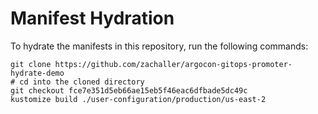 # Manifest Hydration

To hydrate the manifests in this repository, run the following commands:

```shell
git clone https://github.com/zachaller/argocon-gitops-promoter-hydrate-demo
# cd into the cloned directory
git checkout fce7e351d5eb66ae15eb5f46eac6dfbade5dc49c
kustomize build ./user-configuration/production/us-east-2
```
